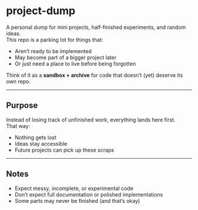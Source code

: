# project-dump

A personal dump for mini projects, half-finished experiments, and random ideas.  
This repo is a parking lot for things that:

- Aren’t ready to be implemented  
- May become part of a bigger project later  
- Or just need a place to live before being forgotten  

Think of it as a **sandbox + archive** for code that doesn’t (yet) deserve its own repo.

---

## Purpose
Instead of losing track of unfinished work, everything lands here first.  
That way:  
- Nothing gets lost  
- Ideas stay accessible  
- Future projects can pick up these scraps  

---

## Notes
- Expect messy, incomplete, or experimental code  
- Don’t expect full documentation or polished implementations  
- Some parts may never be finished (and that’s okay)  
